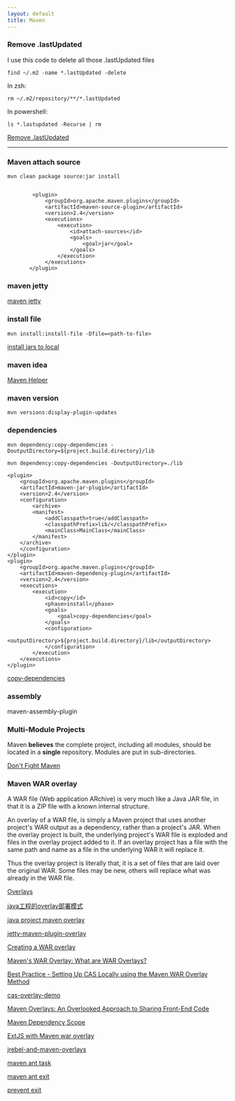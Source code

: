 ```yaml
---
layout: default
title: Maven
---
```


### Remove .lastUpdated

I use this code to delete all those .lastUpdated files

	find ~/.m2 -name *.lastUpdated -delete

In zsh: 

	rm ~/.m2/repository/**/*.lastUpdated


In powershell: 
	
	ls *.lastupdated -Recurse | rm


[Remove .lastUpdated](http://stackoverflow.com/questions/2529218/maven-downloads-have-lastupdated-as-extension/2556035#2556035)

***


### Maven attach source

    mvn clean package source:jar install


            <plugin>
                <groupId>org.apache.maven.plugins</groupId>
                <artifactId>maven-source-plugin</artifactId>
                <version>2.4</version>
                <executions>
                    <execution>
                        <id>attach-sources</id>
                        <goals>
                            <goal>jar</goal>
                        </goals>
                    </execution>
                </executions>
           </plugin>

### maven jetty


[maven jetty](http://www.mkyong.com/maven/maven-jetty-plugin-examples/)


### install file

    mvn install:install-file -Dfile=<path-to-file>

[install jars to local](http://maven.apache.org/guides/mini/guide-3rd-party-jars-local.html)


### maven idea

[Maven Helper](http://www.diegomagalhaes.com/maven-dependency-battle-eclipse-x-intellij/)


### maven version

    mvn versions:display-plugin-updates

### dependencies

    mvn dependency:copy-dependencies -DoutputDirectory=${project.build.directory}/lib

    mvn dependency:copy-dependencies -DoutputDirectory=./lib

```
<plugin>
    <groupId>org.apache.maven.plugins</groupId>
    <artifactId>maven-jar-plugin</artifactId>
    <version>2.4</version>
    <configuration>
        <archive>
        <manifest>  
            <addClasspath>true</addClasspath>
            <classpathPrefix>lib/</classpathPrefix>
            <mainClass>MainClass</mainClass>
        </manifest>
    </archive>
    </configuration>
</plugin>
<plugin>
    <groupId>org.apache.maven.plugins</groupId>
    <artifactId>maven-dependency-plugin</artifactId>
    <version>2.4</version>
    <executions>
        <execution>
            <id>copy</id>
            <phase>install</phase>
            <goals>
                <goal>copy-dependencies</goal>
            </goals>
            <configuration>
                <outputDirectory>${project.build.directory}/lib</outputDirectory>
            </configuration>
        </execution>
    </executions>
</plugin>
```

[copy-dependencies](http://stackoverflow.com/questions/97640/force-maven2-to-copy-dependencies-into-target-lib)

### assembly

maven-assembly-plugin


### Multi-Module Projects

Maven **believes** the complete project, including all modules, should be located in a **single** repository. Modules are put in sub-directories.

[Don't Fight Maven](https://bryantsai.com/dont-fight-maven/)


### Maven WAR overlay

A WAR file (Web application ARchive) is very much like a Java JAR file, in that it is a ZIP file with a known internal structure.

An overlay of a WAR file, is simply a Maven project that uses another project's WAR output as a dependency, rather than a project's JAR. When the overlay project is built, the underlying project's WAR file is exploded and files in the overlay project added to it. If an overlay project has a file with the same path and name as a file in the underlying WAR it will replace it.

Thus the overlay project is literally that, it is a set of files that are laid over the original WAR. Some files may be new, others will replace what was already in the WAR file.


[Overlays](http://maven.apache.org/plugins/maven-war-plugin/overlays.html)

[java工程的overlay部署模式](http://blog.comiclee.com/2014/12/java的overlay模式)

[java project maven overlay](http://blog.comiclee.com/?p=47)

[jetty-maven-plugin-overlay](http://www.eclipse.org/jetty/documentation/current/jetty-maven-plugin.html#using-overlaid-wars)

[Creating a WAR overlay](https://github.com/iipc/openwayback/wiki/Creating-a-WAR-overlay)

[Maven's WAR Overlay: What are WAR Overlays?](https://dzone.com/articles/mavens-war-overlay-what-are)

[Best Practice - Setting Up CAS Locally using the Maven WAR Overlay Method](https://wiki.jasig.org/display/CASUM/Best+Practice+-+Setting+Up+CAS+Locally+using+the+Maven+WAR+Overlay+Method)

[cas-overlay-demo](https://github.com/leleuj/cas-overlay-demo)

[Maven Overlays: An Overlooked Approach to Sharing Front-End Code](http://solutiondesign.com/blog/-/blogs/maven-overlays-an-overlooked-approach-to-sharing-front-end-code/)

[Maven Dependency Scope](https://maven.apache.org/guides/introduction/introduction-to-dependency-mechanism.html#Dependency_Scope)

[ExtJS with Maven war overlay](https://www.sencha.com/forum/showthread.php?179849-New-to-ExtJS-with-Maven)

[jrebel-and-maven-overlays](http://codinghood.blogspot.hk/2013/09/jrebel-and-maven-overlays.html)




[maven ant task](http://maven.apache.org/ant-tasks/index.html)

[maven ant exit](https://issues.apache.org/jira/browse/MANTTASKS-201)

[prevent exit](http://www.avanderw.co.za/preventing-calls-to-system-exit-in-java/)
